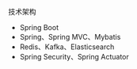 技术架构
* Spring Boot
* Spring、Spring MVC、Mybatis
* Redis、Kafka、Elasticsearch
* Spring Security、Spring Actuator
